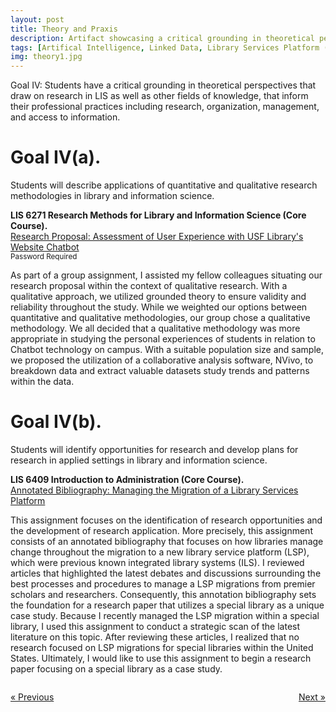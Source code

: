 ```yaml
---
layout: post
title: Theory and Praxis
description: Artifact showcasing a critical grounding in theoretical perspectives that draw on research in LIS as well as other fields of knowledge, that inform their professional practices including research, organization, management, and access to information. # Add post description (optional)
tags: [Artifical Intelligence, Linked Data, Library Services Platform (LSP)]
img: theory1.jpg
---
```

Goal IV: Students have a critical grounding in theoretical perspectives that draw on research in LIS as well as other fields of knowledge, that inform their professional practices including research, organization, management, and access to information.

# Goal IV(a). 
Students will describe applications of quantitative and qualitative research methodologies in library and information science.

<p><b>LIS 6271 Research Methods for Library and Information Science (Core Course).</b><br/><a href="https://eoroyal26.github.io/assets/pdf/Research-Propsoal_Group-Assignment_pwp.pdf" target="blank">Research Proposal: Assessment of User Experience with USF Library's Website Chatbot</a><br/><small>Password Required</small></p>

As part of a group assignment, I assisted my fellow colleagues situating our research proposal within the context of qualitative research. With a qualitative approach, we utilized grounded theory to ensure validity and reliability throughout the study. While we weighted our options between quantitative and qualitative methodologies, our group chose a qualitative methodology. We all decided that a qualitative methodology was more appropriate in studying the personal experiences of students in relation to Chatbot technology on campus. With a suitable population size and sample, we proposed the utilization of a collaborative analysis software, NVivo, to breakdown data and extract valuable datasets study trends and patterns within the data.

# Goal IV(b). 
Students will identify opportunities for research and develop plans for research in applied settings in library and information science. 

<p><b>LIS 6409 Introduction to Administration (Core Course).</b><br/><a href="https://eoroyal26.github.io/assets/pdf/Annotated-Bibliography-LSP-Migrations_v1.pdf" target="blank">Annotated Bibliography: Managing the Migration of a Library Services Platform</a></p>

This assignment focuses on the identification of research opportunities and the development of research application. More precisely, this assignment consists of an annotated bibliography that focuses on how libraries manage change throughout the migration to a new library service platform (LSP), which were previous known integrated library systems (ILS). I reviewed articles that highlighted the latest debates and discussions surrounding the best processes and procedures to manage a LSP migrations from premier scholars and researchers. Consequently, this annotation bibliography sets the foundation for a research paper that utilizes a special library as a unique case study. Because I recently managed the LSP migration within a special library, I used this assignment to conduct a strategic scan of the latest literature on this topic. After reviewing these articles, I realized that no research focused on LSP migrations for special libraries within the United States. Ultimately, I would like to use this assignment to begin a research paper focusing on a special library as a case study.

<body>

<div style="display: flex; justify-content: space-between;">
  <p style="background-color: transparent;"><a href="https://eoroyal26.github.io/knowledge-representation/" class="previous">&laquo; Previous</a></p>
  <p style="background-color: transparent;"><a href="https://eoroyal26.github.io/co-curricular-activities/" class="next">Next &raquo;</a></p>
</div>
   
</body>

<!--Check out the [Jekyll docs][jekyll-docs] for more info on how to get the most out of Jekyll. File all bugs/feature requests at [Jekyll’s GitHub repo][jekyll-gh]. If you have questions, you can ask them on [Jekyll Talk][jekyll-talk].-->

[jekyll-docs]: https://jekyllrb.com/docs/home
[jekyll-gh]:   https://github.com/jekyll/jekyll
[jekyll-talk]: https://talk.jekyllrb.com/
